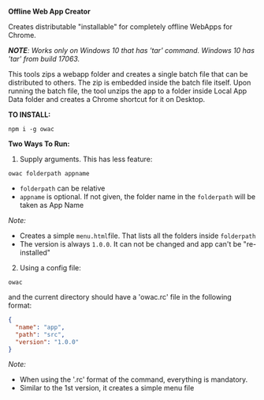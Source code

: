 **Offline Web App Creator**

Creates distributable "installable" for completely offline WebApps for Chrome.

_**NOTE**: Works only on Windows 10 that has 'tar' command. Windows 10 has 'tar' from build 17063._

This tools zips a webapp folder and creates a single batch file that can be distributed to others. The zip is embedded inside the batch file itself. Upon running the batch file, the tool unzips the app to a folder inside Local App Data folder and creates a Chrome shortcut for it on Desktop.

**TO INSTALL:**

```shell
npm i -g owac
```

**Two Ways To Run:**

1. Supply arguments. This has less feature:

```shell
owac folderpath appname
```

- `folderpath` can be relative
- `appname` is optional. If not given, the folder name in the `folderpath` will be taken as App Name

*Note:*
- Creates a simple `menu.html`file. That lists all the folders inside `folderpath`
- The version is always `1.0.0`. It can not be changed and app can't be "re-installed"

2. Using a config file:

```shell
owac
```

and the current directory should have a 'owac.rc' file in the following format:

```json
{
  "name": "app",
  "path": "src",
  "version": "1.0.0"
}
```

*Note:*
- When using the '.rc' format of the command, everything is mandatory.
- Similar to the 1st version, it creates a simple menu file
